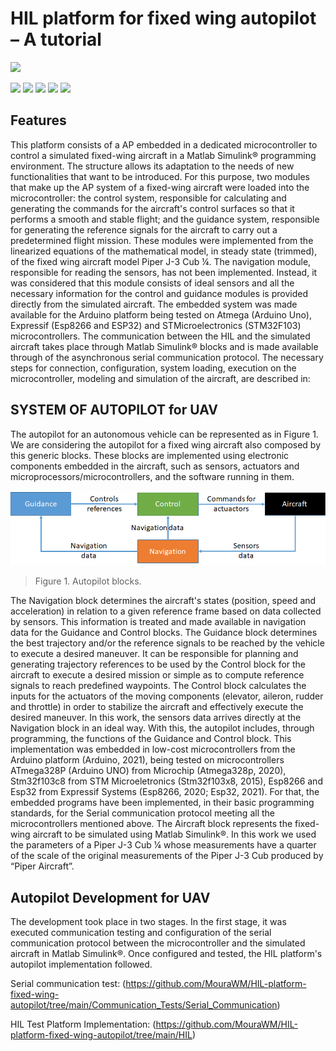 # HIL platform for fixed wing autopilot – A tutorial

![](https://github.com/MouraWM/HIL-platform-fixed-wing-autopilot/images/wd.jpg)

![](https://img.shields.io/github/stars/MouraWM/HIL-platform-fixed-wing-autopilot.svg) ![](https://img.shields.io/github/forks/MouraWM/HIL-platform-fixed-wing-autopilot.svg) ![](https://https://img.shields.io/github/release/MouraWM/HIL-platform-fixed-wing-autopilot.svg) ![](https://img.shields.io/github/issues/MouraWM/HIL-platform-fixed-wing-autopilot.svg) ![](https://img.shields.io/github/bower/MouraWM/HIL-platform-fixed-wing-autopilot.svg)

## Features

This platform consists of a AP embedded in a dedicated microcontroller to control a simulated fixed-wing aircraft in a Matlab Simulink® programming environment.
The structure allows its adaptation to the needs of new functionalities that want to be introduced. For this purpose, two modules that make up the AP system of a fixed-wing aircraft were loaded into the microcontroller: the control system, responsible for calculating and generating the commands for the aircraft's control surfaces so that it performs a smooth and stable flight; and the guidance system, responsible for generating the reference signals for the aircraft to carry out a predetermined flight mission. 
These modules were implemented from the linearized equations of the mathematical model, in steady state (trimmed), of the fixed wing aircraft model Piper J-3 Cub ¼. 
The navigation module, responsible for reading the sensors, has not been implemented. Instead, it was considered that this module consists of ideal sensors and all the necessary information for the control and guidance modules is provided directly from the simulated aircraft. 
The embedded system was made available for the Arduino platform being tested on Atmega (Arduino Uno), Expressif (Esp8266 and ESP32) and STMicroelectronics (STM32F103) microcontrollers. 
The communication between the HIL and the simulated aircraft takes place through Matlab Simulink® blocks and is made available through of the asynchronous serial communication protocol. 
The necessary steps for connection, configuration, system loading, execution on the microcontroller, modeling and simulation of the aircraft, are described in:


## SYSTEM OF AUTOPILOT for UAV

The autopilot for an autonomous vehicle can be represented as in Figure 1. We are considering the autopilot for a fixed wing aircraft also composed by this generic blocks. These blocks are implemented using electronic components embedded in the aircraft, such as sensors, actuators and microprocessors/microcontrollers, and the software running in them.

![](https://github.com/MouraWM/HIL-platform-fixed-wing-autopilot/blob/main/images/Fig11.png)
> Figure 1. Autopilot blocks.

The Navigation block determines the aircraft's states (position, speed and acceleration) in relation to a given reference frame based on data collected by sensors. This information is treated and made available in navigation data for the Guidance and Control blocks.
The Guidance block determines the best trajectory and/or the reference signals to be reached by the vehicle to execute a desired maneuver. It can be responsible for planning and generating trajectory references to be used by the Control block for the aircraft to execute a desired mission or simple as to compute reference signals to reach predefined waypoints.
The Control block calculates the inputs for the actuators of the moving components (elevator, aileron, rudder and throttle) in order to stabilize the aircraft and effectively execute the desired maneuver.
In this work, the sensors data arrives directly at the Navigation block in an ideal way. With this, the autopilot includes, through programming, the functions of the Guidance and Control block. This implementation was embedded in low-cost microcontrollers from the Arduino platform (Arduino, 2021), being tested on microcontrollers ATmega328P (Arduino UNO) from Microchip (Atmega328p, 2020), Stm32f103c8 from STM Microeletronics (Stm32f103x8, 2015), Esp8266 and Esp32 from Expressif Systems (Esp8266, 2020; Esp32, 2021). For that, the embedded programs have been implemented, in their basic programming standards, for the Serial communication protocol meeting all the microcontrollers mentioned above.
The Aircraft block represents the fixed-wing aircraft to be simulated using Matlab Simulink®. In this work we used the parameters of a Piper J-3 Cub ¼ whose measurements have a quarter of the scale of the original measurements of the Piper J-3 Cub produced by “Piper Aircraft”. 

## Autopilot Development for UAV

The development took place in two stages. In the first stage, it was executed communication testing and
configuration of the serial communication protocol between the microcontroller and the simulated aircraft in Matlab
Simulink®. Once configured and tested, the HIL platform's autopilot implementation followed.

Serial communication test: (https://github.com/MouraWM/HIL-platform-fixed-wing-autopilot/tree/main/Communication_Tests/Serial_Communication)

HIL Test Platform Implementation: (https://github.com/MouraWM/HIL-platform-fixed-wing-autopilot/tree/main/HIL)

